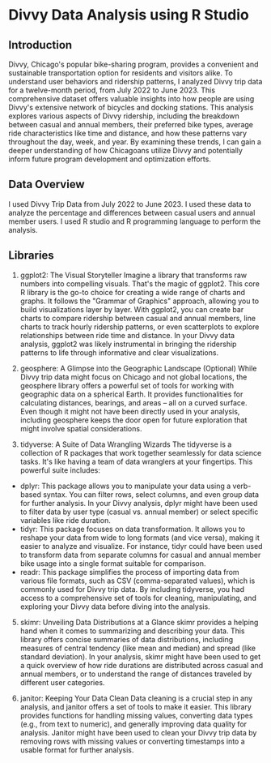 # Divvy Data Analysis using R Studio

## Introduction
Divvy, Chicago's popular bike-sharing program, provides a convenient and sustainable transportation option for residents and visitors alike. To understand user behaviors and ridership patterns, I analyzed Divvy trip data for a twelve-month period, from July 2022 to June 2023. This comprehensive dataset offers valuable insights into how people are using Divvy's extensive network of bicycles and docking stations.
This analysis explores various aspects of Divvy ridership, including the breakdown between casual and annual members, their preferred bike types, average ride characteristics like time and distance, and how these patterns vary throughout the day, week, and year. By examining these trends, I can gain a deeper understanding of how Chicagoans utilize Divvy and potentially inform future program development and optimization efforts.

## Data Overview
I used Divvy Trip Data from July 2022 to June 2023. I used these data to analyze the percentage and differences between casual users and annual member users. I used R studio and R programming language to perform the analysis.

## Libraries
1. ggplot2: The Visual Storyteller
Imagine a library that transforms raw numbers into compelling visuals. That's the magic of ggplot2. This core R library is the go-to choice for creating a wide range of charts and graphs. It follows the "Grammar of Graphics" approach, allowing you to build visualizations layer by layer. With ggplot2, you can create bar charts to compare ridership between casual and annual members, line charts to track hourly ridership patterns, or even scatterplots to explore relationships between ride time and distance. In your Divvy data analysis, ggplot2 was likely instrumental in bringing the ridership patterns to life through informative and clear visualizations.

3. geosphere: A Glimpse into the Geographic Landscape (Optional)
While Divvy trip data might focus on Chicago and not global locations, the geosphere library offers a powerful set of tools for working with geographic data on a spherical Earth. It provides functionalities for calculating distances, bearings, and areas – all on a curved surface. Even though it might not have been directly used in your analysis, including geosphere keeps the door open for future exploration that might involve spatial considerations.

4. tidyverse: A Suite of Data Wrangling Wizards
The tidyverse is a collection of R packages that work together seamlessly for data science tasks. It's like having a team of data wranglers at your fingertips. This powerful suite includes:
- dplyr: This package allows you to manipulate your data using a verb-based syntax. You can filter rows, select columns, and even group data for further analysis. In your Divvy analysis, dplyr might have been used to filter data by user type (casual vs. annual member) or select specific variables like ride duration.
- tidyr: This package focuses on data transformation. It allows you to reshape your data from wide to long formats (and vice versa), making it easier to analyze and visualize. For instance, tidyr could have been used to transform data from separate columns for casual and annual member bike usage into a single format suitable for comparison.
- readr: This package simplifies the process of importing data from various file formats, such as CSV (comma-separated values), which is commonly used for Divvy trip data.
By including tidyverse, you had access to a comprehensive set of tools for cleaning, manipulating, and exploring your Divvy data before diving into the analysis.
5. skimr: Unveiling Data Distributions at a Glance
skimr provides a helping hand when it comes to summarizing and describing your data. This library offers concise summaries of data distributions, including measures of central tendency (like mean and median) and spread (like standard deviation). In your analysis, skimr might have been used to get a quick overview of how ride durations are distributed across casual and annual members, or to understand the range of distances traveled by different user categories.

6. janitor: Keeping Your Data Clean
Data cleaning is a crucial step in any analysis, and janitor offers a set of tools to make it easier. This library provides functions for handling missing values, converting data types (e.g., from text to numeric), and generally improving data quality for analysis. Janitor might have been used to clean your Divvy trip data by removing rows with missing values or converting timestamps into a usable format for further analysis.
